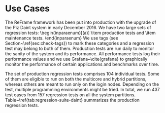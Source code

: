 # Use Cases

The ReFrame framework has been put into production with the upgrade of the Piz Daint system in early December 2016.
We have two large sets of regression tests:
\begin{inparaenum}[(a)]
\item production tests and
\item maintenance tests.
\end{inparaenum}
We use tags (see Section~\ref{sec:check-tags}) to mark these categories and a regression test may belong to both of them.
Production tests are run daily to monitor the sanity of the system and its performance.
All performance tests log their performance values and we use Grafana~\cite{grafana} to graphically monitor the performance of certain applications and benchmarks over time.

The set of production regression tests comprises 104 individual tests.
Some of them are eligible to run on both the multicore and hybrid partitions, whereas others are meant to run only on the login nodes.
Depending on the test, multiple programming environments might be tried.
In total, we run 437 test cases from 157 regression tests on all the system partitions.
Table~\ref{tab:regression-suite-daint} summarizes the production regression tests.
